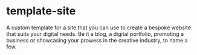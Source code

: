 # template-site
A custom template for a site that you can use to create a bespoke website that suits your digital needs. Be it a blog, a digital portfolio, promoting a business or showcasing your prowess in the creative industry, to name a few.
